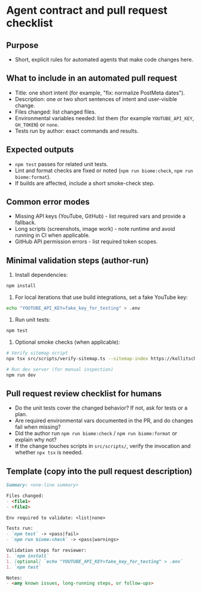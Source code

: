 # Agent contract and pull request checklist

## Purpose

* Short, explicit rules for automated agents that make code changes here.

## What to include in an automated pull request

* Title: one short intent (for example, "fix: normalize PostMeta dates").
* Description: one or two short sentences of intent and user-visible change.
* Files changed: list changed files.
* Environmental variables needed: list them (for example `YOUTUBE_API_KEY`, `GH_TOKEN`) or `none`.
* Tests run by author: exact commands and results.

## Expected outputs

* `npm test` passes for related unit tests.
* Lint and format checks are fixed or noted (`npm run biome:check`, `npm run biome:format`).
* If builds are affected, include a short smoke-check step.

## Common error modes

* Missing API keys (YouTube, GitHub) - list required vars and provide a fallback.
* Long scripts (screenshots, image work) - note runtime and avoid running in CI when applicable.
* GitHub API permission errors - list required token scopes.

## Minimal validation steps (author-run)

1. Install dependencies:

```bash
npm install
```

1. For local iterations that use build integrations, set a fake YouTube key:

```bash
echo "YOUTUBE_API_KEY=fake_key_for_testing" > .env
```

1. Run unit tests:

```bash
npm test
```

1. Optional smoke checks (when applicable):

```bash
# Verify sitemap script
npx tsx src/scripts/verify-sitemap.ts --sitemap-index https://kollitsch.dev/sitemap-index.xml --delay-ms 1000

# Run dev server (for manual inspection)
npm run dev
```

## Pull request review checklist for humans

* Do the unit tests cover the changed behavior? If not, ask for tests or a plan.
* Are required environmental vars documented in the PR, and do changes fail when missing?
* Did the author run `npm run biome:check` / `npm run biome:format` or explain why not?
* If the change touches scripts in `src/scripts/`, verify the invocation and whether `npx tsx` is needed.

## Template (copy into the pull request description)

```markdown
Summary: <one-line summary>

Files changed:
- <file1>
- <file2>

Env required to validate: <list|none>

Tests run:
- `npm test` -> <pass|fail>
- `npm run biome:check` -> <pass|warnings>

Validation steps for reviewer:
1. `npm install`
1. [optional] `echo "YOUTUBE_API_KEY=fake_key_for_testing" > .env`
1. `npm test`

Notes:
- <any known issues, long-running steps, or follow-ups>
```
